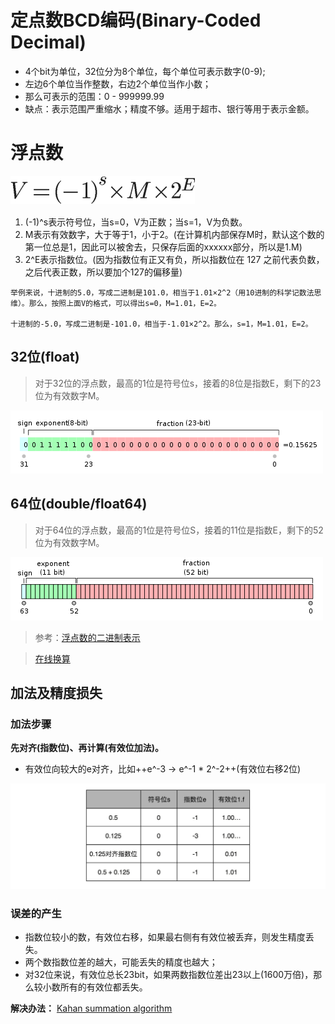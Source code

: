 # 定点数BCD编码(Binary-Coded Decimal)

- 4个bit为单位，32位分为8个单位，每个单位可表示数字(0-9);
- 左边6个单位当作整数，右边2个单位当作小数；
- 那么可表示的范围：0 - 999999.99
- 缺点：表示范围严重缩水；精度不够。适用于超市、银行等用于表示金额。

# 浮点数

![image](https://raw.githubusercontent.com/ingangi/blog/master/img/float_ieee.png)
　　
1. (-1)^s表示符号位，当s=0，V为正数；当s=1，V为负数。
2. M表示有效数字，大于等于1，小于2。(在计算机内部保存M时，默认这个数的第一位总是1，因此可以被舍去，只保存后面的xxxxxx部分，所以是1.M)
3. 2^E表示指数位。(因为指数位有正又有负，所以指数位在 127 之前代表负数，之后代表正数，所以要加个127的偏移量)

```
举例来说，十进制的5.0，写成二进制是101.0，相当于1.01×2^2（用10进制的科学记数法思维）。那么，按照上面V的格式，可以得出s=0，M=1.01，E=2。

十进制的-5.0，写成二进制是-101.0，相当于-1.01×2^2。那么，s=1，M=1.01，E=2。
```

## 32位(float)
> 对于32位的浮点数，最高的1位是符号位s，接着的8位是指数E，剩下的23位为有效数字M。

![image](https://raw.githubusercontent.com/ingangi/blog/master/img/float32.png)

## 64位(double/float64)
> 对于64位的浮点数，最高的1位是符号位S，接着的11位是指数E，剩下的52位为有效数字M。

![image](https://raw.githubusercontent.com/ingangi/blog/master/img/float64.png)

> 参考：[浮点数的二进制表示](http://www.ruanyifeng.com/blog/2010/06/ieee_floating-point_representation.html)

> [在线换算](https://www.h-schmidt.net/FloatConverter/IEEE754.html)

## 加法及精度损失

### 加法步骤

**先对齐(指数位)、再计算(有效位加法)。**

- 有效位向较大的e对齐，比如++e^-3 -> e^-1 * 2^-2++(有效位右移2位)

![image](https://raw.githubusercontent.com/ingangi/blog/master/img/float_plus.jpg)

### 误差的产生

- 指数位较小的数，有效位右移，如果最右侧有有效位被丢弃，则发生精度丢失。
- 两个数指数位差的越大，可能丢失的精度也越大；
- 对32位来说，有效位总长23bit，如果两数指数位差出23以上(1600万倍)，那么较小数所有的有效位都丢失。

**解决办法：** [Kahan summation algorithm](https://en.wikipedia.org/wiki/Kahan_summation_algorithm)

